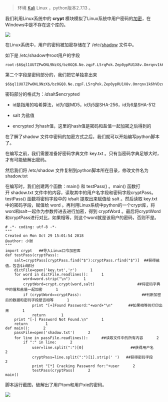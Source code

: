 > 环境 [Kali](https://so.csdn.net/so/search?q=Kali&spm=1001.2101.3001.7020) Linux ，python版本2.7.13 。

我们利用Linux系统中的 **crypt** 模块模拟了Linux系统中用户密码的[加密](https://so.csdn.net/so/search?q=%E5%8A%A0%E5%AF%86&spm=1001.2101.3001.7020)，在Windows中是不存在这个库的。

![](https://img-blog.csdnimg.cn/20181030172127250.png)

在Linux系统中，用户的密码被加密存储在了 /etc/[shadow](https://so.csdn.net/so/search?q=shadow&spm=1001.2101.3001.7020) 文件中。

如下是 /etc/shadow中root用户的字段

```
root:$6$ql1UU7ZPwONL9NzX$/bz0GQ8.Ne.zqpF.L5rqPok.Zep0ypRU1X8v.Omrqnv1k6hVDzqTS1Vezencaxltk52X94eZMT/teVHI1Jwf6.:17767:0:99999:7:::
```


第二个字段是密码部分的，我们把它单独拿出来

```
$6$ql1UU7ZPwONL9NzX$/bz0GQ8.Ne.zqpF.L5rqPok.Zep0ypRU1X8v.Omrqnv1k6hVDzqTS1Vezencaxltk52X94eZMT/teVHI1Jwf6.
```


密码部分的格式为：$id$salt$encrypted  

*   id是指用的哈希算法，id为1是MD5，id为5是SHA-256，id为6是SHA-512
*   salt 为盐值
*   encrypted 为hash值，这里的hash值是密码和盐值一起加密之后得到的

在了解了shadow 文件中密码的加密方式之后，我们就可以开始编写python脚本了。

在编写之前，我们需要准备好密码字典文件 key.txt 。只有当密码字典足够大时，才有可能破解出密码。

然后我们将 /etc/shadow 文件复制到python脚本所在目录，修改文件名为 shadow.txt

在编写时，我们创建两个函数：main() 和 testPass() 。main() 函数打开 shadow.txt 文件中的内容，读取其中的用户名字段和密码字段cryptPass。testPass() 函数将密码字段中的 $id$salt 提取出来赋值给 salt 。然后读取 key.txt 中的密码字段，赋值给 word 。再利用Linux系统中python的一个crypt库，将word和salt一起作为参数传进去进行加密，得到 cryptWord 。最后将cryptWord和cryptPass进行对比，如果相等，则这个word就是该用户的密码，否则不是。

```
# -*- coding: utf-8 -*-      
"""      
Created on Mon Oct 29 15:01:54 2018      
@author: 小谢      
"""      
import crypt   ##导入Linux口令加密库      
def testPass(cryptPass):      
    salt=cryptPass[cryptPass.find("$"):cryptPass.rfind("$")]  ##获得盐值，包含$id部分      
    dictFile=open('key.txt','r')      1
    for word in dictFile.readlines():      1
        word=word.strip("\n")      1
        cryptWord=crypt.crypt(word,salt)                   ##将密码字典中的值和盐值一起加密      1
        if (cryptWord==cryptPass):                           ##判断加密后的数据和密码字段是否相等      1
            print "[+]Found Password:"+word+"\n"       ##如果相等则打印出来      1
            return       1
    print "[-] Password Not Found.\n"      1
    return        1
def main():      2
    passFile=open('shadow.txt')      2
    for line in passFile.readlines():      ##读取文件中的所有内容      2
        if ":" in line:      2
            user=line.split(":")[0]                     ##获得用户名      2
            cryptPass=line.split(":")[1].strip(' ')   ##获得密码字段      2
            print "[*] Cracking Password for:"+user      2
            testPass(cryptPass)      2
main()
```


脚本运行截图，破解出了用户tom和用户xie的密码。 

![](https://img-blog.csdnimg.cn/20181030171917147.png?x-oss-process=image/watermark,type_ZmFuZ3poZW5naGVpdGk,shadow_10,text_aHR0cHM6Ly9ibG9nLmNzZG4ubmV0L3FxXzM2MTE5MTky,size_16,color_FFFFFF,t_70)